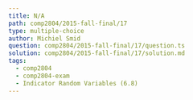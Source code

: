 ```yaml
---
title: N/A
path: comp2804/2015-fall-final/17
type: multiple-choice
author: Michiel Smid
question: comp2804/2015-fall-final/17/question.ts
solution: comp2804/2015-fall-final/17/solution.md
tags:
  - comp2804
  - comp2804-exam
  - Indicator Random Variables (6.8)
---
```

